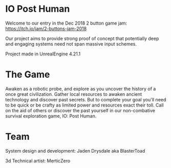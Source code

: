 # IO Post Human
Welcome to our entry in the Dec 2018 2 button game jam: https://itch.io/jam/2-buttons-jam-2018

Our project aims to provide strong proof of concept that potentially deep and engaging systems need not span massive input schemes.

Project made in UnrealEngine 4.21.1

# The Game
Awaken as a robotic probe, and explore as you uncover the history of a once great civilization. Gather local resources to awaken ancient technology and discover past secrets. But to complete your goal you'll need to be quick or be crafty as limited power and resources exact their toll. Call on the aid of others or discover the past yourself in our non-combative survival exploration game, IO: Post Human.

# Team
System design and development: Jaden Drysdale aka BlasterToad

3d Technical artist: MerticZero
